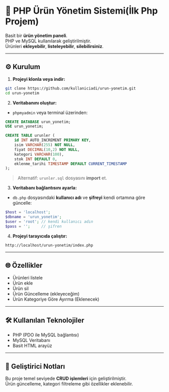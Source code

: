 # 🛒 PHP Ürün Yönetim Sistemi(İlk Php Projem)

Basit bir **ürün yönetim paneli**.  
PHP ve MySQL kullanılarak geliştirilmiştir.  
Ürünleri **ekleyebilir**, **listeleyebilir**, **silebilirsiniz**.

---

## ⚙️ Kurulum

1. **Projeyi klonla veya indir:**

```bash
git clone https://github.com/kullaniciadi/urun-yonetim.git
cd urun-yonetim
```

2. **Veritabanını oluştur:**

- `phpmyadmin` veya terminal üzerinden:

```sql
CREATE DATABASE urun_yonetim;
USE urun_yonetim;

CREATE TABLE urunler (
    id INT AUTO_INCREMENT PRIMARY KEY,
    isim VARCHAR(255) NOT NULL,
    fiyat DECIMAL(10,2) NOT NULL,
    kategori VARCHAR(100),
    stok INT DEFAULT 0,
    eklenme_tarihi TIMESTAMP DEFAULT CURRENT_TIMESTAMP
);
```

> Alternatif: `urunler.sql` dosyasını **import** et.

3. **Veritabanı bağlantısını ayarla:**

- `db.php` dosyasındaki **kullanıcı adı** ve **şifreyi** kendi ortamına göre güncelle:

```php
$host = 'localhost';
$dbname = 'urun_yonetim';
$user = 'root'; // kendi kullanıcı adın
$pass = '';     // şifren
```

4. **Projeyi tarayıcıda çalıştır:**

```
http://localhost/urun-yonetim/index.php
```

---

## 🌐 Özellikler

- Ürünleri listele  
- Ürün ekle  
- Ürün sil  
- Ürün Güncelleme (ekleyeceğim)
- Ürün Kategoriye Göre Ayırma (Eklenecek)

---

## 🛠️ Kullanılan Teknolojiler

- PHP (PDO ile MySQL bağlantısı)  
- MySQL Veritabanı  
- Basit HTML arayüz

---

## 📝 Geliştirici Notları

Bu proje temel seviyede **CRUD işlemleri** için geliştirilmiştir.  
Ürün güncelleme, kategori filtreleme gibi özellikler eklenebilir.

